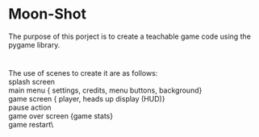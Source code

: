 # Moon-Shot
The purpose of this porject is to create a teachable game code using the pygame library.
#
The use of scenes to create it are as follows:  
  splash screen\
  main menu { settings, credits, menu buttons, background}\
  game screen { player, heads up display (HUD)}\
    pause action\
  game over screen {game stats}\
  game restart\
#
  
